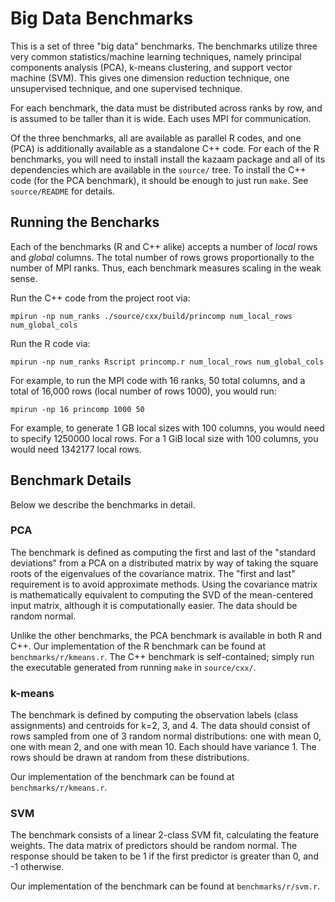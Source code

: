 # Big Data Benchmarks

This is a set of three "big data" benchmarks. The benchmarks utilize three very common statistics/machine learning techniques, namely principal components analysis (PCA), k-means clustering, and support vector machine (SVM). This gives one dimension reduction technique, one unsupervised technique, and one supervised technique.

For each benchmark, the data must be distributed across ranks by row, and is assumed to be taller than it is wide. Each uses MPI for communication.

Of the three benchmarks, all are available as parallel R codes, and one (PCA) is additionally available as a standalone C++ code. For each of the R benchmarks, you will need to install install the kazaam package and all of its dependencies which are available in the `source/` tree. To install the C++ code (for the PCA benchmark), it should be enough to just run `make`. See `source/README` for details.



## Running the Bencharks

Each of the benchmarks (R and C++ alike) accepts a number of *local* rows and *global* columns. The total number of rows grows proportionally to the number of MPI ranks. Thus, each benchmark measures scaling in the weak sense.

Run the C++ code from the project root via:
```
mpirun -np num_ranks ./source/cxx/build/princomp num_local_rows num_global_cols
```
Run the R code via:
```
mpirun -np num_ranks Rscript princomp.r num_local_rows num_global_cols
```
For example, to run the MPI code with 16 ranks, 50 total columns, and a total of 16,000 rows (local number of rows 1000), you would run:
```
mpirun -np 16 princomp 1000 50
```

For example, to generate 1 GB local sizes with 100 columns, you would need to specify 1250000 local rows. For a 1 GiB local size with 100 columns, you would need 1342177 local rows.



## Benchmark Details

Below we describe the benchmarks in detail.

### PCA

The benchmark is defined as computing the first and last of the "standard deviations" from a PCA on a distributed matrix by way of taking the square roots of the eigenvalues of the covariance matrix. The "first and last" requirement is to avoid approximate methods. Using the covariance matrix is mathematically equivalent to computing the SVD of the mean-centered input matrix, although it is computationally easier. The data should be random normal.

Unlike the other benchmarks, the PCA benchmark is available in both R and C++. Our implementation of the R benchmark can be found at `benchmarks/r/kmeans.r`. The C++ benchmark is self-contained; simply run the executable generated from running `make` in `source/cxx/`.

### k-means

The benchmark is defined by computing the observation labels (class assignments) and centroids for k=2, 3, and 4. The data should consist of rows sampled from one of 3 random normal distributions: one with mean 0, one with mean 2, and one with mean 10. Each should have variance 1. The rows should be drawn at random from these distributions.

Our implementation of the benchmark can be found at `benchmarks/r/kmeans.r`.

### SVM

The benchmark consists of a linear 2-class SVM fit, calculating the feature weights. The data matrix of predictors should be random normal. The response should be taken to be 1 if the first predictor is greater than 0, and -1 otherwise.

Our implementation of the benchmark can be found at `benchmarks/r/svm.r`.
